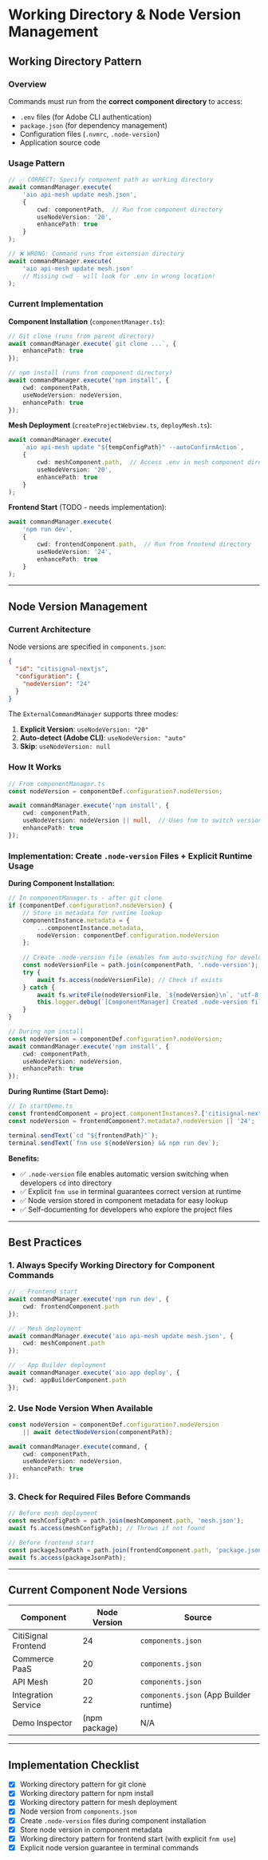 # Working Directory & Node Version Management

## Working Directory Pattern

### Overview
Commands must run from the **correct component directory** to access:
- `.env` files (for Adobe CLI authentication)
- `package.json` (for dependency management)
- Configuration files (`.nvmrc`, `.node-version`)
- Application source code

### Usage Pattern
```typescript
// ✅ CORRECT: Specify component path as working directory
await commandManager.execute(
    'aio api-mesh update mesh.json',
    {
        cwd: componentPath,  // Run from component directory
        useNodeVersion: '20',
        enhancePath: true
    }
);

// ❌ WRONG: Command runs from extension directory
await commandManager.execute(
    'aio api-mesh update mesh.json'
    // Missing cwd - will look for .env in wrong location!
);
```

### Current Implementation

**Component Installation** (`componentManager.ts`):
```typescript
// Git clone (runs from parent directory)
await commandManager.execute(`git clone ...`, { 
    enhancePath: true 
});

// npm install (runs from component directory)
await commandManager.execute('npm install', {
    cwd: componentPath,
    useNodeVersion: nodeVersion,
    enhancePath: true
});
```

**Mesh Deployment** (`createProjectWebview.ts`, `deployMesh.ts`):
```typescript
await commandManager.execute(
    `aio api-mesh update "${tempConfigPath}" --autoConfirmAction`,
    {
        cwd: meshComponent.path,  // Access .env in mesh component directory
        useNodeVersion: '20',
        enhancePath: true
    }
);
```

**Frontend Start** (TODO - needs implementation):
```typescript
await commandManager.execute(
    'npm run dev',
    {
        cwd: frontendComponent.path,  // Run from frontend directory
        useNodeVersion: '24',
        enhancePath: true
    }
);
```

---

## Node Version Management

### Current Architecture

Node versions are specified in `components.json`:

```json
{
  "id": "citisignal-nextjs",
  "configuration": {
    "nodeVersion": "24"
  }
}
```

The `ExternalCommandManager` supports three modes:

1. **Explicit Version**: `useNodeVersion: "20"`
2. **Auto-detect (Adobe CLI)**: `useNodeVersion: "auto"`
3. **Skip**: `useNodeVersion: null`

### How It Works

```typescript
// From componentManager.ts
const nodeVersion = componentDef.configuration?.nodeVersion;

await commandManager.execute('npm install', {
    cwd: componentPath,
    useNodeVersion: nodeVersion || null,  // Uses fnm to switch versions
    enhancePath: true
});
```

### Implementation: Create `.node-version` Files + Explicit Runtime Usage

**During Component Installation:**
```typescript
// In componentManager.ts - after git clone
if (componentDef.configuration?.nodeVersion) {
    // Store in metadata for runtime lookup
    componentInstance.metadata = {
        ...componentInstance.metadata,
        nodeVersion: componentDef.configuration.nodeVersion
    };
    
    // Create .node-version file (enables fnm auto-switching for developers)
    const nodeVersionFile = path.join(componentPath, '.node-version');
    try {
        await fs.access(nodeVersionFile); // Check if exists
    } catch {
        await fs.writeFile(nodeVersionFile, `${nodeVersion}\n`, 'utf-8');
        this.logger.debug(`[ComponentManager] Created .node-version file`);
    }
}

// During npm install
const nodeVersion = componentDef.configuration?.nodeVersion;
await commandManager.execute('npm install', {
    cwd: componentPath,
    useNodeVersion: nodeVersion,
    enhancePath: true
});
```

**During Runtime (Start Demo):**
```typescript
// In startDemo.ts
const frontendComponent = project.componentInstances?.['citisignal-nextjs'];
const nodeVersion = frontendComponent?.metadata?.nodeVersion || '24';

terminal.sendText(`cd "${frontendPath}"`);
terminal.sendText(`fnm use ${nodeVersion} && npm run dev`);
```

**Benefits:**
- ✅ `.node-version` file enables automatic version switching when developers `cd` into directory
- ✅ Explicit `fnm use` in terminal guarantees correct version at runtime
- ✅ Node version stored in component metadata for easy lookup
- ✅ Self-documenting for developers who explore the project files

---

## Best Practices

### 1. Always Specify Working Directory for Component Commands
```typescript
// ✅ Frontend start
await commandManager.execute('npm run dev', { 
    cwd: frontendComponent.path 
});

// ✅ Mesh deployment
await commandManager.execute('aio api-mesh update mesh.json', { 
    cwd: meshComponent.path 
});

// ✅ App Builder deployment
await commandManager.execute('aio app deploy', { 
    cwd: appBuilderComponent.path 
});
```

### 2. Use Node Version When Available
```typescript
const nodeVersion = componentDef.configuration?.nodeVersion 
    || await detectNodeVersion(componentPath);

await commandManager.execute(command, {
    cwd: componentPath,
    useNodeVersion: nodeVersion,
    enhancePath: true
});
```

### 3. Check for Required Files Before Commands
```typescript
// Before mesh deployment
const meshConfigPath = path.join(meshComponent.path, 'mesh.json');
await fs.access(meshConfigPath); // Throws if not found

// Before frontend start
const packageJsonPath = path.join(frontendComponent.path, 'package.json');
await fs.access(packageJsonPath);
```

---

## Current Component Node Versions

| Component | Node Version | Source |
|-----------|-------------|--------|
| CitiSignal Frontend | 24 | `components.json` |
| Commerce PaaS | 20 | `components.json` |
| API Mesh | 20 | `components.json` |
| Integration Service | 22 | `components.json` (App Builder runtime) |
| Demo Inspector | (npm package) | N/A |

---

## Implementation Checklist

- [x] Working directory pattern for git clone
- [x] Working directory pattern for npm install
- [x] Working directory pattern for mesh deployment
- [x] Node version from `components.json`
- [x] Create `.node-version` files during component installation
- [x] Store node version in component metadata
- [x] Working directory pattern for frontend start (with explicit `fnm use`)
- [x] Explicit node version guarantee in terminal commands
